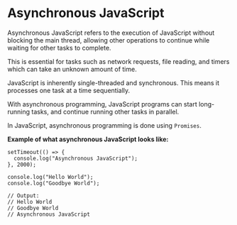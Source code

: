 # Asynchronous JavaScript

Asynchronous JavaScript refers to the execution of JavaScript without blocking the main thread, allowing other operations to continue while waiting for other tasks to complete.

This is essential for tasks such as network requests, file reading, and timers which can take an unknown amount of time.

JavaScript is inherently single-threaded and synchronous. This means it processes one task at a time sequentially.


With asynchronous programming, JavaScript programs can start long-running tasks, and continue running other tasks in parallel.

In JavaScript, asynchronous programming is done using `Promises`.

__Example of what asynchronous JavaScript looks like:__

```
setTimeout(() => {
  console.log("Asynchronous JavaScript");
}, 2000);

console.log("Hello World");
console.log("Goodbye World");

// Output:
// Hello World
// Goodbye World
// Asynchronous JavaScript
```

